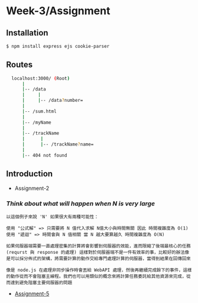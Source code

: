 # Week-3/Assignment

## Installation

```sh
$ npm install express ejs cookie-parser
```

## Routes

```sh
  localhost:3000/ (Root)
      |
      |-- /data
      |     |
      |     |-- /data?number=
      |
      |-- /sum.html
      |
      |-- /myName
      |
      |-- /trackName
      |      |
      |      |-- /trackName?name=
      |
      |-- 404 not found
```

## Introduction

- Assignment-2

### _Think about what will happen when N is very large_

```
以這個例子來說 'N' 如果很大有兩種可能性：

使用 "公式解" => 只需要將 N 值代入求解 N值大小與時間無關 因此 時間複雜度為 O(1)
使用 "遞迴" => 時間會與 N 值相關 當 N 越大要算越久 時間複雜度為 O(N)

如果伺服器端需要一直處理密集的計算將會影響到伺服器的效能，進而限縮了後端最核心的任務
(requrst 與 response 的處理) 這樣對於伺服器端不是一件有效率的事，比較好的辦法像是可以採分佈式的架構，將需要計算的動作交給專門處理計算的伺服器，當得到結果在回傳回來

像是 node.js 在處理非同步操作時會丟給 WebAPI 處理，然後再繼續完成餘下的事件，這樣的動作從而不會阻塞主線程。我們也可以用類似的概念來將計算任務委託給其他資源來完成，從而達到避免阻塞主要伺服器的問題
```

- [Assignment-5](./Assignments-5/twoSum.js)
